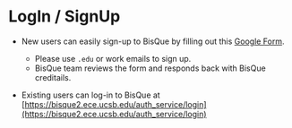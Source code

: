 # LogIn / SignUp

* New users can easily sign-up to BisQue by filling out this [Google Form](https://docs.google.com/forms/d/e/1FAIpQLSfUCwOdl8Gd1KErPXbLWSPvF74ApT7M142sYQVdwluDUJXMAg/viewform).
    * Please use `.edu` or work emails to sign up. 
    * BisQue team reviews the form and responds back with BisQue creditails.

* Existing users can log-in to BisQue at [https://bisque2.ece.ucsb.edu/auth_service/login](https://bisque2.ece.ucsb.edu/auth_service/login)
